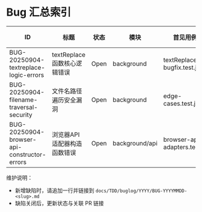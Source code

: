 # Bug 汇总索引

| ID | 标题 | 状态 | 模块 | 首见用例 | 文档 |
|---|---|---|---|---|---|
| BUG-20250904-textreplace-logic-errors | textReplace函数核心逻辑错误 | Open | background | textReplace-bugfix.test.js | [链接](2025/BUG-20250904-textreplace-logic-errors.md) |
| BUG-20250904-filename-traversal-security | 文件名路径遍历安全漏洞 | Open | background | edge-cases.test.js | [链接](2025/BUG-20250904-filename-traversal-security.md) |
| BUG-20250904-browser-api-constructor-errors | 浏览器API适配器构造函数错误 | Open | background/api | browser-api-adapters.test.js | [链接](2025/BUG-20250904-browser-api-constructor-errors.md) |

维护说明：
- 新增缺陷时，请追加一行并链接到 `docs/TDD/buglog/YYYY/BUG-YYYYMMDD-<slug>.md`
- 缺陷关闭后，更新状态与关联 PR 链接

